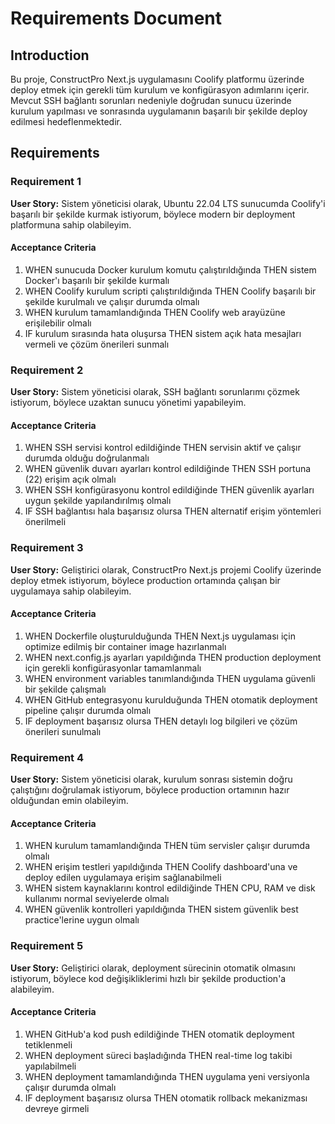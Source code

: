 # Requirements Document

## Introduction

Bu proje, ConstructPro Next.js uygulamasını Coolify platformu üzerinde deploy etmek için gerekli tüm kurulum ve konfigürasyon adımlarını içerir. Mevcut SSH bağlantı sorunları nedeniyle doğrudan sunucu üzerinde kurulum yapılması ve sonrasında uygulamanın başarılı bir şekilde deploy edilmesi hedeflenmektedir.

## Requirements

### Requirement 1

**User Story:** Sistem yöneticisi olarak, Ubuntu 22.04 LTS sunucumda Coolify'i başarılı bir şekilde kurmak istiyorum, böylece modern bir deployment platformuna sahip olabileyim.

#### Acceptance Criteria

1. WHEN sunucuda Docker kurulum komutu çalıştırıldığında THEN sistem Docker'ı başarılı bir şekilde kurmalı
2. WHEN Coolify kurulum scripti çalıştırıldığında THEN Coolify başarılı bir şekilde kurulmalı ve çalışır durumda olmalı
3. WHEN kurulum tamamlandığında THEN Coolify web arayüzüne erişilebilir olmalı
4. IF kurulum sırasında hata oluşursa THEN sistem açık hata mesajları vermeli ve çözüm önerileri sunmalı

### Requirement 2

**User Story:** Sistem yöneticisi olarak, SSH bağlantı sorunlarımı çözmek istiyorum, böylece uzaktan sunucu yönetimi yapabileyim.

#### Acceptance Criteria

1. WHEN SSH servisi kontrol edildiğinde THEN servisin aktif ve çalışır durumda olduğu doğrulanmalı
2. WHEN güvenlik duvarı ayarları kontrol edildiğinde THEN SSH portuna (22) erişim açık olmalı
3. WHEN SSH konfigürasyonu kontrol edildiğinde THEN güvenlik ayarları uygun şekilde yapılandırılmış olmalı
4. IF SSH bağlantısı hala başarısız olursa THEN alternatif erişim yöntemleri önerilmeli

### Requirement 3

**User Story:** Geliştirici olarak, ConstructPro Next.js projemi Coolify üzerinde deploy etmek istiyorum, böylece production ortamında çalışan bir uygulamaya sahip olabileyim.

#### Acceptance Criteria

1. WHEN Dockerfile oluşturulduğunda THEN Next.js uygulaması için optimize edilmiş bir container image hazırlanmalı
2. WHEN next.config.js ayarları yapıldığında THEN production deployment için gerekli konfigürasyonlar tamamlanmalı
3. WHEN environment variables tanımlandığında THEN uygulama güvenli bir şekilde çalışmalı
4. WHEN GitHub entegrasyonu kurulduğunda THEN otomatik deployment pipeline çalışır durumda olmalı
5. IF deployment başarısız olursa THEN detaylı log bilgileri ve çözüm önerileri sunulmalı

### Requirement 4

**User Story:** Sistem yöneticisi olarak, kurulum sonrası sistemin doğru çalıştığını doğrulamak istiyorum, böylece production ortamının hazır olduğundan emin olabileyim.

#### Acceptance Criteria

1. WHEN kurulum tamamlandığında THEN tüm servisler çalışır durumda olmalı
2. WHEN erişim testleri yapıldığında THEN Coolify dashboard'una ve deploy edilen uygulamaya erişim sağlanabilmeli
3. WHEN sistem kaynaklarını kontrol edildiğinde THEN CPU, RAM ve disk kullanımı normal seviyelerde olmalı
4. WHEN güvenlik kontrolleri yapıldığında THEN sistem güvenlik best practice'lerine uygun olmalı

### Requirement 5

**User Story:** Geliştirici olarak, deployment sürecinin otomatik olmasını istiyorum, böylece kod değişikliklerimi hızlı bir şekilde production'a alabileyim.

#### Acceptance Criteria

1. WHEN GitHub'a kod push edildiğinde THEN otomatik deployment tetiklenmeli
2. WHEN deployment süreci başladığında THEN real-time log takibi yapılabilmeli
3. WHEN deployment tamamlandığında THEN uygulama yeni versiyonla çalışır durumda olmalı
4. IF deployment başarısız olursa THEN otomatik rollback mekanizması devreye girmeli
